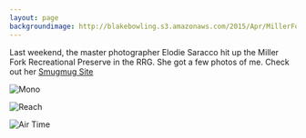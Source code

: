 ```yaml
---
layout: page
backgroundimage: http://blakebowling.s3.amazonaws.com/2015/Apr/MillerFork-falling.jpg
---
```



Last weekend, the master photographer Elodie Saracco hit up the Miller Fork Recreational Preserve in the RRG. She got a few photos of me. Check out her [Smugmug Site](http://elodiesaraccophotographic.smugmug.com/)

![Mono](http://blakebowling.s3.amazonaws.com/2015/Apr/MillerFork-mono.jpg)

![Reach](http://blakebowling.s3.amazonaws.com/2015/Apr/MillerFork-reach.jpg)

![Air Time](http://blakebowling.s3.amazonaws.com/2015/Apr/MillerFork-falling.jpg)


